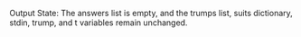 Output State: The answers list is empty, and the trumps list, suits dictionary, stdin, trump, and t variables remain unchanged.
